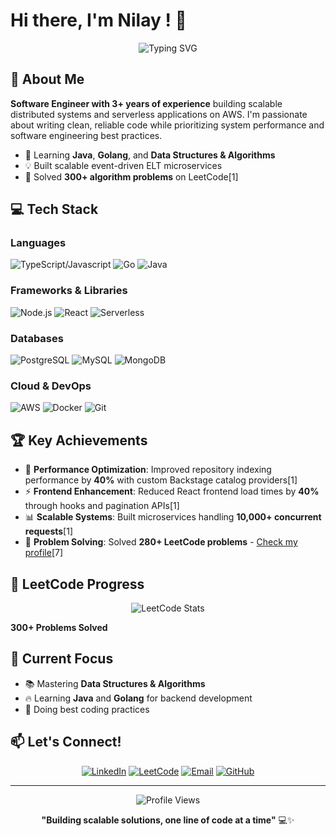 # Hi there, I'm Nilay ! 👋

<div align="center">
  <img src="https://readme-typing-svg.herokuapp.com?font=Fira+Code&pause=1000&color=36BCF7&center=true&vCenter=true&width=435&lines=Software+Engineer;AWS+%26+Serverless+Expert;Problem+Solver;Full+Stack+Developer" alt="Typing SVG" />
</div>

## 🚀 About Me

**Software Engineer with 3+ years of experience** building scalable distributed systems and serverless applications on AWS. I'm passionate about writing clean, reliable code while prioritizing system performance and software engineering best practices.

- 🌱 Learning **Java**, **Golang**, and **Data Structures & Algorithms**
- 💡 Built scalable event-driven ELT microservices
- 🎯 Solved **300+ algorithm problems** on LeetCode[1]

## 💻 Tech Stack

### Languages
![TypeScript/Javascript](https://img.shields.io/badge/-TypeScript-3178C6?style=flat-square&logo=TypeScript&logoColor=white)
![Go](https://img.shields.io/badge/-Go-00ADD8?style=flat-square&logo=Go&logoColor=white)
![Java](https://img.shields.io/badge/-Java-ED8B00?style=flat-square&logo=Java&logoColor=white)

### Frameworks & Libraries
![Node.js](https://img.shields.io/badge/-Node.js-339933?style=flat-square&logo=Node.js&logoColor=white)
![React](https://img.shields.io/badge/-React-61DAFB?style=flat-square&logo=React&logoColor=black)
![Serverless](https://img.shields.io/badge/-Serverless-FD5750?style=flat-square&logo=Serverless&logoColor=white)

### Databases
![PostgreSQL](https://img.shields.io/badge/-PostgreSQL-336791?style=flat-square&logo=PostgreSQL&logoColor=white)
![MySQL](https://img.shields.io/badge/-MySQL-4479A1?style=flat-square&logo=MySQL&logoColor=white)
![MongoDB](https://img.shields.io/badge/-MongoDB-47A248?style=flat-square&logo=MongoDB&logoColor=white)

### Cloud & DevOps
![AWS](https://img.shields.io/badge/-AWS-232F3E?style=flat-square&logo=Amazon-AWS&logoColor=white)
![Docker](https://img.shields.io/badge/-Docker-2496ED?style=flat-square&logo=Docker&logoColor=white)
![Git](https://img.shields.io/badge/-Git-F05032?style=flat-square&logo=Git&logoColor=white)

## 🏆 Key Achievements

- 🚀 **Performance Optimization**: Improved repository indexing performance by **40%** with custom Backstage catalog providers[1]
- ⚡ **Frontend Enhancement**: Reduced React frontend load times by **40%** through hooks and pagination APIs[1]
- 📊 **Scalable Systems**: Built microservices handling **10,000+ concurrent requests**[1]
- 🎯 **Problem Solving**: Solved **280+ LeetCode problems** - [Check my profile](https://leetcode.com/u/Nilay0911/)[7]

## 🧩 LeetCode Progress

<div align="center">
  <img src="https://leetcard.jacoblin.cool/Nilay0911?theme=dark&font=Fira%20Code" alt="LeetCode Stats" />
</div>

**300+ Problems Solved**

## 🎯 Current Focus

- 📚 Mastering **Data Structures & Algorithms**
- 🔥 Learning **Java** and **Golang** for backend development
- 🚀 Doing best coding practices

## 📫 Let's Connect!

<div align="center">
  
[![LinkedIn](https://img.shields.io/badge/-LinkedIn-0077B5?style=for-the-badge&logo=LinkedIn&logoColor=white)](https://www.linkedin.com/in/nilay-parmar-b8b978178/)
[![LeetCode](https://img.shields.io/badge/-LeetCode-FFA116?style=for-the-badge&logo=LeetCode&logoColor=black)](https://leetcode.com/u/Nilay0911/)
[![Email](https://img.shields.io/badge/-Email-D14836?style=for-the-badge&logo=Gmail&logoColor=white)](mailto:nilayparmar19@gmail.com)
[![GitHub](https://img.shields.io/badge/-GitHub-181717?style=for-the-badge&logo=GitHub&logoColor=white)](https://github.com/Nilay1999)

</div>

---

<div align="center">
  <img src="https://komarev.com/ghpvc/?username=Nilay1999&color=blue&style=flat-square" alt="Profile Views" />
  
  **"Building scalable solutions, one line of code at a time"** 💻✨
</div>
